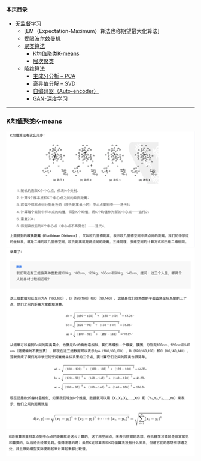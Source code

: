 


#### 本页目录

* [无监督学习](#无监督学习)
    * [EM（Expectation-Maximum）算法也称期望最大化算法]
    * 受限波尔兹曼机 
    * [聚类算法]()
        * [K均值聚类K-means](#K均值聚类K-means)
        * [层次聚类](#层次聚类)
    * [降维算法]()
        * [主成分分析 – PCA](#主成分分析)
        * [奇异值分解 – SVD](#奇异值分解)
        * [自编码器（Auto-encoder）]()
        * [GAN-深度学习]()
            





----

### K均值聚类K-means

![K-means 1](ML_img/k_means_1.png)
![K-means 2](ML_img/k_means_2.png)
![K-means 3](ML_img/k_means_3.png)









